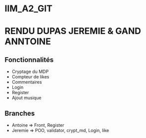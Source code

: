 # IIM_A2_GIT

# RENDU DUPAS JEREMIE & GAND ANNTOINE

Fonctionnalités
------
* Cryptage du MDP
* Compteur de likes
* Commentaires
* Login
* Register
* Ajout musique

Branches
------
* Antoine => Front, Register 
* Jeremie => POO, validator, crypt_md, Login, like





